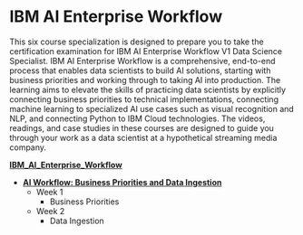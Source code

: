 # IBM AI Enterprise Workflow
This six course specialization is designed to prepare you to take the certification examination for IBM AI Enterprise Workflow V1 Data Science Specialist.  IBM AI Enterprise Workflow is a comprehensive, end-to-end process that enables data scientists to build AI solutions, starting with business priorities and working through to taking AI into production.  The learning aims to elevate the skills of practicing data scientists by explicitly connecting business priorities to technical implementations, connecting machine learning to specialized AI use cases such as visual recognition and NLP, and connecting Python to IBM Cloud technologies. The videos, readings, and case studies in these courses are designed to guide you through your work as a data scientist at a hypothetical streaming media company.



**[IBM_AI_Enterprise_Workflow](https://www.coursera.org/specializations/ibm-ai-workflow?)**
+ **[AI Workflow: Business Priorities and Data Ingestion](https://www.coursera.org/learn/ibm-ai-workflow-business-priorities-data-ingestion?specialization=ibm-ai-workflow)**
  + Week 1
    + Business Priorities
  + Week 2
    + Data Ingestion
    


